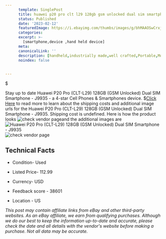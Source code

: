 ```yaml
---
      template: SinglePost
      title: huawei p20 pro clt l29 128gb gsm unlocked dual sim smartphone j9935
      status: Published
      date: '2023-02-12'
      featuredImage: https://i.ebayimg.com/thumbs/images/g/bhMAAOSwCrxj5Q-E/s-l225.jpg
      categories: 
      excerpt: >-
        [smartphone,device ,hand held device]
      meta:
      canonicalLink: ''
      description: [handheld,industrially made,well crafted,Portable,Mobile,Compact,Convenient,Lightweight,Maneuverable,Man-portable,Miniature,Carriable,Hand-held,Light,Holdable,Transportable,Mobile device,Pocket-sized,On-the-go,Wireless,Cordless,Compact size,Convenient size, smartphone,device ,hand held device]
      noindex: false
      
        
---
```

$

Stay up to date Huawei P20 Pro (CLT-L29) 128GB (GSM Unlocked) Dual SIM Smartphone - J9935 - a 4-star Cell Phones & Smartphones device.
$[Click Here](https://www.ebay.com/itm/134443741552?hash=item1f4d78b170%3Ag%3AbhMAAOSwCrxj5Q-E&mkevt=1&mkcid=1&mkrid=711-53200-19255-0&campid=%253CePNCampaignId%253E&customid=%253CreferenceId%253E&toolid=10049) to read more to learn about the shipping costs and additional image urls for the Huawei P20 Pro (CLT-L29) 128GB (GSM Unlocked) Dual SIM Smartphone - J9935. Shipping cost is undefined. Here is how the product looks ![check vendor page](https://i.ebayimg.com/thumbs/images/g/bhMAAOSwCrxj5Q-E/s-l225.jpg)and the additional images are![Huawei P20 Pro (CLT-L29) 128GB (GSM Unlocked) Dual SIM Smartphone - J9935](https://i.ebayimg.com/images/g/bhMAAOSwCrxj5Q-E/s-l1600.jpg)![check vendor page](https://origin-galleryplus.ebayimg.com/ws/web/134443741552_2_0_1/225x225.jpg,https://origin-galleryplus.ebayimg.com/ws/web/134443741552_3_0_1/225x225.jpg,https://origin-galleryplus.ebayimg.com/ws/web/134443741552_4_0_1/225x225.jpg,https://origin-galleryplus.ebayimg.com/ws/web/134443741552_5_0_1/225x225.jpg,https://origin-galleryplus.ebayimg.com/ws/web/134443741552_6_0_1/225x225.jpg,https://origin-galleryplus.ebayimg.com/ws/web/134443741552_7_0_1/225x225.jpg)



 ## Technical Facts 



     
      

 - Condition- Used 


      

 - Listed Price- 112.99 


      

 - Currency- USD 


      

 - Feedback score - 38601 


      

 - Location - US 


      
      

 *_This post may contain affiliate links from eBay and other third-party websites. As an eBay affiliate, we earn from qualifying purchases. Although we do our best to keep the information up-to-date and accurate, please check the date and all details with the vendor's website before making a purchase. Not all data may be accurate._*






